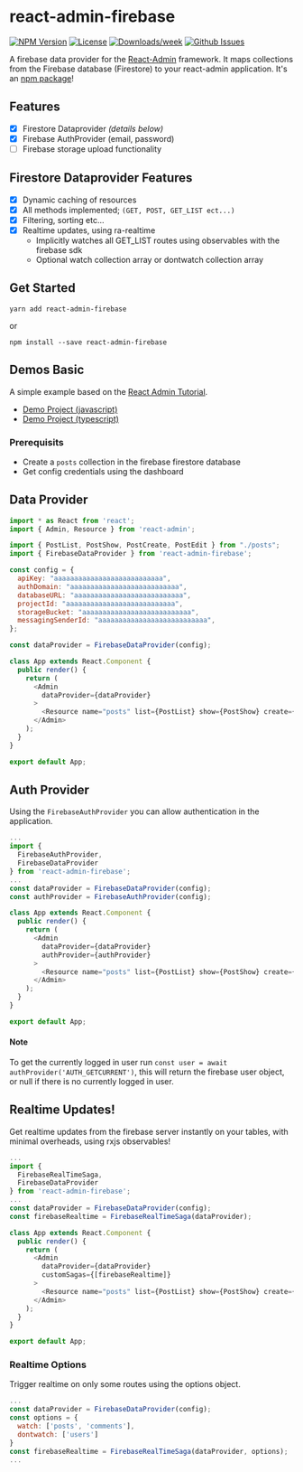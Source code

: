 # react-admin-firebase

<!-- [START badges] -->
[![NPM Version](https://img.shields.io/npm/v/react-admin-firebase.svg)](https://www.npmjs.com/package/react-admin-firebase) 
[![License](https://img.shields.io/npm/l/react-admin-firebase.svg)](https://github.com/benwinding/react-admin-firebase/blob/master/LICENSE) 
[![Downloads/week](https://img.shields.io/npm/dm/react-admin-firebase.svg)](https://www.npmjs.com/package/react-admin-firebase) 
[![Github Issues](https://img.shields.io/github/issues/benwinding/react-admin-firebase.svg)](https://github.com/benwinding/react-admin-firebase)
<!-- [END badges] -->

A firebase data provider for the [React-Admin](https://github.com/marmelab/react-admin) framework. It maps collections from the Firebase database (Firestore) to your react-admin application. It's an [npm package](https://www.npmjs.com/package/react-admin-firebase)!

## Features
- [x] Firestore Dataprovider _(details below)_
- [x] Firebase AuthProvider (email, password)
- [ ] Firebase storage upload functionality

## Firestore Dataprovider Features
- [x] Dynamic caching of resources
- [x] All methods implemented; `(GET, POST, GET_LIST ect...)`
- [x] Filtering, sorting etc...
- [x] Realtime updates, using ra-realtime
    - Implicitly watches all GET_LIST routes using observables with the firebase sdk
    - Optional watch collection array or dontwatch collection array

## Get Started
`yarn add react-admin-firebase` 

or

`npm install --save react-admin-firebase`

## Demos Basic
A simple example based on the [React Admin Tutorial](https://marmelab.com/react-admin/Tutorial.html).

- [Demo Project (javascript)](https://github.com/benwinding/demo-react-admin-firebase)
- [Demo Project (typescript)](https://github.com/benwinding/react-admin-firebase-demo-typescript)

### Prerequisits
- Create a `posts` collection in the firebase firestore database
- Get config credentials using the dashboard

## Data Provider

``` javascript
import * as React from 'react';
import { Admin, Resource } from 'react-admin';

import { PostList, PostShow, PostCreate, PostEdit } from "./posts";
import { FirebaseDataProvider } from 'react-admin-firebase';

const config = {
  apiKey: "aaaaaaaaaaaaaaaaaaaaaaaaaaa",
  authDomain: "aaaaaaaaaaaaaaaaaaaaaaaaaaa",
  databaseURL: "aaaaaaaaaaaaaaaaaaaaaaaaaaa",
  projectId: "aaaaaaaaaaaaaaaaaaaaaaaaaaa",
  storageBucket: "aaaaaaaaaaaaaaaaaaaaaaaaaaa",
  messagingSenderId: "aaaaaaaaaaaaaaaaaaaaaaaaaaa",
};

const dataProvider = FirebaseDataProvider(config);

class App extends React.Component {
  public render() {
    return (
      <Admin 
        dataProvider={dataProvider} 
      >
        <Resource name="posts" list={PostList} show={PostShow} create={PostCreate} edit={PostEdit}/>
      </Admin>
    );
  }
}

export default App;
```
## Auth Provider
Using the `FirebaseAuthProvider` you can allow authentication in the application.

``` javascript
...
import {
  FirebaseAuthProvider,
  FirebaseDataProvider
} from 'react-admin-firebase';
...
const dataProvider = FirebaseDataProvider(config);
const authProvider = FirebaseAuthProvider(config);

class App extends React.Component {
  public render() {
    return (
      <Admin 
        dataProvider={dataProvider}
        authProvider={authProvider}
      >
        <Resource name="posts" list={PostList} show={PostShow} create={PostCreate} edit={PostEdit}/>
      </Admin>
    );
  }
}

export default App;
```
#### Note
To get the currently logged in user run `const user = await authProvider('AUTH_GETCURRENT')`, this will return the firebase user object, or null if there is no currently logged in user.

## Realtime Updates!
Get realtime updates from the firebase server instantly on your tables, with minimal overheads, using rxjs observables!

``` javascript
...
import {
  FirebaseRealTimeSaga,
  FirebaseDataProvider
} from 'react-admin-firebase';
...
const dataProvider = FirebaseDataProvider(config);
const firebaseRealtime = FirebaseRealTimeSaga(dataProvider);

class App extends React.Component {
  public render() {
    return (
      <Admin 
        dataProvider={dataProvider} 
        customSagas={[firebaseRealtime]}
      >
        <Resource name="posts" list={PostList} show={PostShow} create={PostCreate} edit={PostEdit}/>
      </Admin>
    );
  }
}

export default App;
```

### Realtime Options
Trigger realtime on only some routes using the options object.

``` javascript
...
const dataProvider = FirebaseDataProvider(config);
const options = {
  watch: ['posts', 'comments'],
  dontwatch: ['users']
}
const firebaseRealtime = FirebaseRealTimeSaga(dataProvider, options);
...
```
